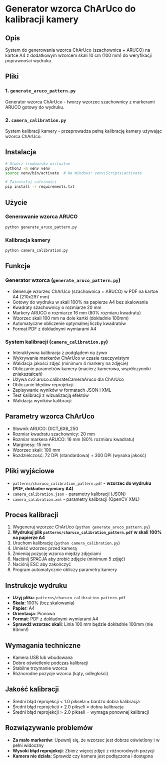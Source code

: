 # Generator wzorca ChArUco do kalibracji kamery

## Opis
System do generowania wzorca ChArUco (szachownica + ARUCO) na kartce A4 z dodatkowym wzorcem skali 10 cm (100 mm) do weryfikacji poprawności wydruku.

## Pliki

### 1. `generate_aruco_pattern.py`
Generator wzorca ChArUco - tworzy wzorzec szachownicy z markerami ARUCO gotowy do wydruku.

### 2. `camera_calibration.py`
System kalibracji kamery - przeprowadza pełną kalibrację kamery używając wzorca ChArUco.

## Instalacja
```bash
# Utwórz środowisko wirtualne
python3 -m venv venv
source venv/bin/activate  # Na Windows: venv\Scripts\activate

# Zainstaluj zależności
pip install -r requirements.txt
```

## Użycie

### Generowanie wzorca ARUCO
```bash
python generate_aruco_pattern.py
```

### Kalibracja kamery
```bash
python camera_calibration.py
```

## Funkcje

### Generator wzorca (`generate_aruco_pattern.py`)
- Generuje wzorzec ChArUco (szachownica + ARUCO) w PDF na kartce A4 (210x297 mm)
- Gotowy do wydruku w skali 100% na papierze A4 bez skalowania
- Kwadraty szachownicy o rozmiarze 20 mm
- Markery ARUCO o rozmiarze 16 mm (80% rozmiaru kwadratu)
- Wzorzec skali 100 mm na dole kartki (dokładnie 100mm)
- Automatyczne obliczenie optymalnej liczby kwadratów
- Format PDF z dokładnymi wymiarami A4

### System kalibracji (`camera_calibration.py`)
- Interaktywna kalibracja z podglądem na żywo
- Wykrywanie markerów ChArUco w czasie rzeczywistym
- Walidacja jakości zdjęć (minimum 4 markery na zdjęcie)
- Obliczanie parametrów kamery (macierz kamerowa, współczynniki zniekształceń)
- Używa cv2.aruco.calibrateCameraAruco dla ChArUco
- Obliczanie błędów reprojekcji
- Zapisywanie wyników w formatach JSON i XML
- Test kalibracji z wizualizacją efektów
- Walidacja wyników kalibracji

## Parametry wzorca ChArUco
- Słownik ARUCO: DICT_6X6_250
- Rozmiar kwadratu szachownicy: 20 mm
- Rozmiar markera ARUCO: 16 mm (80% rozmiaru kwadratu)
- Marginesy: 15 mm
- Wzorzec skali: 100 mm
- Rozdzielczość: 72 DPI (standardowa) + 300 DPI (wysoka jakość)

## Pliki wyjściowe
- `patterns/charuco_calibration_pattern.pdf` - **wzorzec do wydruku (PDF, dokładne wymiary A4)**
- `camera_calibration.json` - parametry kalibracji (JSON)
- `camera_calibration.xml` - parametry kalibracji (OpenCV XML)

## Proces kalibracji
1. Wygeneruj wzorzec ChArUco (`python generate_aruco_pattern.py`)
2. **Wydrukuj plik `patterns/charuco_calibration_pattern.pdf` w skali 100% na papierze A4**
3. Uruchom kalibrację (`python camera_calibration.py`)
4. Umieść wzorzec przed kamerą
5. Zmieniaj pozycję wzorca między zdjęciami
6. Naciśnij SPACJA aby zrobić zdjęcie (minimum 5 zdjęć)
7. Naciśnij ESC aby zakończyć
8. Program automatycznie obliczy parametry kamery

## Instrukcje wydruku
- **Użyj pliku**: `patterns/charuco_calibration_pattern.pdf`
- **Skala**: 100% (bez skalowania)
- **Papier**: A4
- **Orientacja**: Pionowa
- **Format**: PDF z dokładnymi wymiarami A4
- **Sprawdź wzorzec skali**: Linia 100 mm będzie dokładnie 100mm (nie 93mm!)

## Wymagania techniczne
- Kamera USB lub wbudowana
- Dobre oświetlenie podczas kalibracji
- Stabilne trzymanie wzorca
- Różnorodne pozycje wzorca (kąty, odległości)

## Jakość kalibracji
- Średni błąd reprojekcji < 1.0 piksela = bardzo dobra kalibracja
- Średni błąd reprojekcji < 2.0 pikseli = dobra kalibracja
- Średni błąd reprojekcji > 2.0 pikseli = wymaga ponownej kalibracji

## Rozwiązywanie problemów
- **Za mało markerów**: Upewnij się, że wzorzec jest dobrze oświetlony i w pełni widoczny
- **Wysoki błąd reprojekcji**: Zbierz więcej zdjęć z różnorodnych pozycji
- **Kamera nie działa**: Sprawdź czy kamera jest podłączona i dostępna
